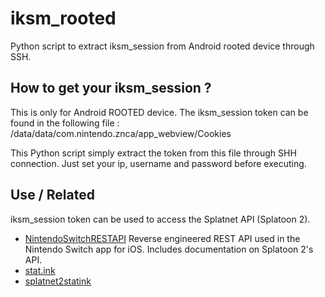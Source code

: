 # iksm_rooted
Python script to extract iksm_session from Android rooted device through SSH.

## How to get your iksm_session ?
This is only for Android ROOTED device.
The iksm_session token can be found in the following file : /data/data/com.nintendo.znca/app_webview/Cookies

This Python script simply extract the token from this file through SHH connection. Just set your ip, username and password before executing.

## Use / Related
iksm_session token can be used to access the Splatnet API (Splatoon 2).

* [NintendoSwitchRESTAPI](https://github.com/ZekeSnider/NintendoSwitchRESTAPI) Reverse engineered REST API used in the Nintendo Switch app for iOS. Includes documentation on Splatoon 2's API.
* [stat.ink](https://github.com/fetus-hina/stat.ink) 
* [splatnet2statink](https://github.com/frozenpandaman/splatnet2statink)
